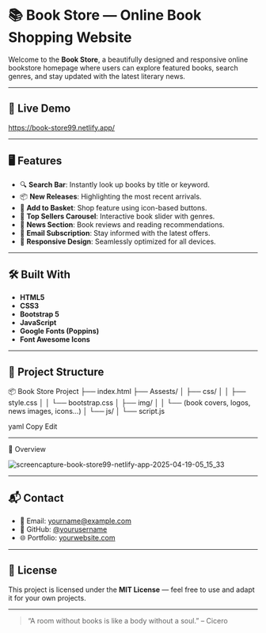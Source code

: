 # 📚 Book Store — Online Book Shopping Website

Welcome to the **Book Store**, a beautifully designed and responsive online bookstore homepage where users can explore featured books, search genres, and stay updated with the latest literary news.

---

## 🚀 Live Demo

https://book-store99.netlify.app/

---

## 🖥️ Features

- 🔍 **Search Bar**: Instantly look up books by title or keyword.
- 📦 **New Releases**: Highlighting the most recent arrivals.
- 🛒 **Add to Basket**: Shop feature using icon-based buttons.
- 🎠 **Top Sellers Carousel**: Interactive book slider with genres.
- 📰 **News Section**: Book reviews and reading recommendations.
- 💌 **Email Subscription**: Stay informed with the latest offers.
- 📱 **Responsive Design**: Seamlessly optimized for all devices.

---

## 🛠️ Built With

- **HTML5**
- **CSS3**
- **Bootstrap 5**
- **JavaScript**
- **Google Fonts (Poppins)**
- **Font Awesome Icons**

---

## 📁 Project Structure

📦 Book Store Project ├── index.html ├── Assests/ │ ├── css/ │ │ ├── style.css │ │ └── bootstrap.css │ ├── img/ │ │ └── (book covers, logos, news images, icons...) │ └── js/ │ └── script.js

yaml
Copy
Edit

---

📸 Overview

![screencapture-book-store99-netlify-app-2025-04-19-05_15_33](https://github.com/user-attachments/assets/6947ee8e-2370-49ba-9dd3-26813f8a0636)



---

## 📬 Contact

- 📧 Email: [yourname@example.com](mailto:yourname@example.com)
- 🐙 GitHub: [@yourusername](https://github.com/yourusername)
- 🌐 Portfolio: [yourwebsite.com](https://yourwebsite.com)

---

## 📄 License

This project is licensed under the **MIT License** — feel free to use and adapt it for your own projects.

---

> “A room without books is like a body without a soul.” – Cicero
